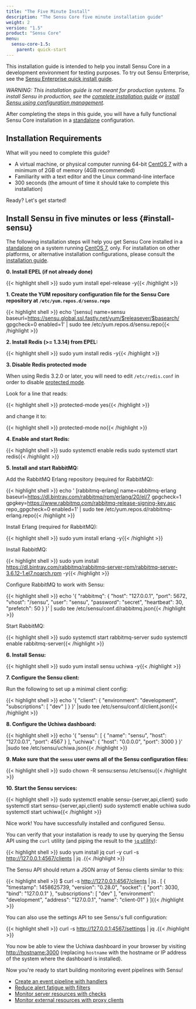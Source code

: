 ```yaml
---
title: "The Five Minute Install"
description: "The Sensu Core five minute installation guide"
weight: 2
version: "1.5"
product: "Sensu Core"
menu:
  sensu-core-1.5:
    parent: quick-start
---
```


This installation guide is intended to help you install Sensu Core in
a development environment for testing purposes. To try out Sensu Enterprise,
see the [Sensu Enterprise quick install guide][12].

_WARNING: This installation guide is not meant for production systems.
To install Sensu in production, see the [complete installation guide][2]
or [install Sensu using configuration management][11]._

After completing the steps in this guide, you will have a fully functional Sensu
Core installation in a [standalone][4] configuration.

## Installation Requirements

What will you need to complete this guide?

- A virtual machine, or physical computer running 64-bit
  [CentOS 7][5] with a minimum of 2GB of memory (4GB recommended)
- Familiarity with a text editor and the Linux command-line interface
- 300 seconds (the amount of time it should take to complete this installation)

Ready? Let's get started!

## Install Sensu in five minutes or less {#install-sensu}

The following installation steps will help you get Sensu Core installed in a
[standalone][4] on a system running [CentOS 7][5], only. For installation on
other platforms, or alternative installation configurations, please consult
the [installation guide][2].

**0. Install EPEL (if not already done)**

{{< highlight shell >}}
sudo yum install epel-release -y{{< /highlight >}}

**1. Create the YUM repository configuration file for the Sensu Core repository at
`/etc/yum.repos.d/sensu.repo`**

{{< highlight shell >}}
echo '[sensu]
name=sensu
baseurl=https://sensu.global.ssl.fastly.net/yum/$releasever/$basearch/
gpgcheck=0
enabled=1' | sudo tee /etc/yum.repos.d/sensu.repo{{< /highlight >}}

**2. Install Redis (>= 1.3.14) from EPEL:**

{{< highlight shell >}}
sudo yum install redis -y{{< /highlight >}}

**3. Disable Redis protected mode**

When using Redis 3.2.0 or later, you will need to edit `/etc/redis.conf` in
order to disable [protected mode][redis-security].

Look for a line that reads:

{{< highlight shell >}}
protected-mode yes{{< /highlight >}}

and change it to:

{{< highlight shell >}}
protected-mode no{{< /highlight >}}

**4. Enable and start Redis:**

{{< highlight shell >}}
sudo systemctl enable redis
sudo systemctl start redis{{< /highlight >}}

**5. Install and start RabbitMQ:**

Add the RabbitMQ Erlang repository (required for RabbitMQ):

{{< highlight shell >}}
echo ' [rabbitmq-erlang]
name=rabbitmq-erlang
baseurl=https://dl.bintray.com/rabbitmq/rpm/erlang/20/el/7
gpgcheck=1
gpgkey=https://www.rabbitmq.com/rabbitmq-release-signing-key.asc
repo_gpgcheck=0
enabled=1' | sudo tee /etc/yum.repos.d/rabbitmq-erlang.repo{{< /highlight >}}

Install Erlang (required for RabbitMQ):

{{< highlight shell >}}
sudo yum install erlang -y{{< /highlight >}}

Install RabbitMQ:

{{< highlight shell >}}
sudo yum install https://dl.bintray.com/rabbitmq/rabbitmq-server-rpm/rabbitmq-server-3.6.12-1.el7.noarch.rpm -y{{< /highlight >}}

Configure RabbitMQ to work with Sensu:

{{< highlight shell >}}
echo '{
  "rabbitmq": {
    "host": "127.0.0.1",
    "port": 5672,
    "vhost": "/sensu",
    "user": "sensu",
    "password": "secret",
    "heartbeat": 30,
    "prefetch": 50
  }
}' | sudo tee /etc/sensu/conf.d/rabbitmq.json{{< /highlight >}}

Start RabbitMQ:

{{< highlight shell >}}
sudo systemctl start rabbitmq-server
sudo systemctl enable rabbitmq-server{{< /highlight >}}

**6. Install Sensu:**

{{< highlight shell >}}
sudo yum install sensu uchiwa -y{{< /highlight >}}

**7. Configure the Sensu client:**

Run the following to set up a minimal client config:

{{< highlight shell >}}
echo '{
  "client": {
    "environment": "development",
    "subscriptions": [
      "dev"
    ]
  }
}' |sudo tee /etc/sensu/conf.d/client.json{{< /highlight >}}

**8. Configure the Uchiwa dashboard:**

{{< highlight shell >}}
 echo '{
   "sensu": [
     {
       "name": "sensu",
       "host": "127.0.0.1",
       "port": 4567
     }
   ],
   "uchiwa": {
     "host": "0.0.0.0",
     "port": 3000
   }
 }' |sudo tee /etc/sensu/uchiwa.json{{< /highlight >}}

**9. Make sure that the `sensu` user owns all of the Sensu configuration files:**

{{< highlight shell >}}
sudo chown -R sensu:sensu /etc/sensu{{< /highlight >}}

**10. Start the Sensu services:**

{{< highlight shell >}}
sudo systemctl enable sensu-{server,api,client}
sudo systemctl start sensu-{server,api,client}
sudo systemctl enable uchiwa
sudo systemctl start uchiwa{{< /highlight >}}

Nice work! You have successfully installed and configured Sensu.

You can verify that your installation is ready to use by querying the Sensu API
using the `curl` utility (and piping the result to the [`jq` utility][10]):

{{< highlight shell >}}
sudo yum install jq curl -y
curl -s http://127.0.0.1:4567/clients | jq .{{< /highlight >}}

The Sensu API should return a JSON array of Sensu clients similar to this:

{{< highlight shell >}}
$ curl -s http://127.0.0.1:4567/clients | jq .
[
  {
    "timestamp": 1458625739,
    "version": "0.28.0",
    "socket": {
      "port": 3030,
      "bind": "127.0.0.1"
    },
    "subscriptions": [
      "dev"
    ],
    "environment": "development",
    "address": "127.0.0.1",
    "name": "client-01"
  }
]{{< /highlight >}}

You can also use the settings API to see Sensu's full configuration:

{{< highlight shell >}}
curl -s http://127.0.0.1:4567/settings | jq .{{< /highlight >}}

You now be able to view the Uchiwa dashboard in your browser by visiting [http://hostname:3000](http://hostname:3000) (replacing `hostname` with the hostname or IP address of the system where the dashboard is installed).

Now you're ready to start building monitoring event pipelines with Sensu!

- [Create an event pipeline with handlers][13]
- [Reduce alert fatigue with filters][14]
- [Monitor server resources with checks][15]
- [Monitor external resources with proxy clients][16]

[1]:  ../../overview/architecture/
[2]:  ../../installation/overview/
[3]:  ../../installation/installation-strategies/
[4]:  ../../installation/installation-strategies/#standalone
[5]:  https://wiki.centos.org/Manuals/ReleaseNotes/CentOS7
[9]:  ../../platforms/sensu-on-rhel-centos/#install-sensu-enterprise-repository
[10]: https://stedolan.github.io/jq/
[redis-security]: https://redis.io/topics/security
[11]: ../../installation/configuration-management
[12]: /sensu-enterprise/latest/quick-start/five-minute-install
[13]: ../../guides/intro-to-handlers
[14]: ../../guides/intro-to-mutators
[15]: ../../guides/intro-to-checks
[16]: ../../guides/adding-a-client/#add-a-remote-sensu-client
